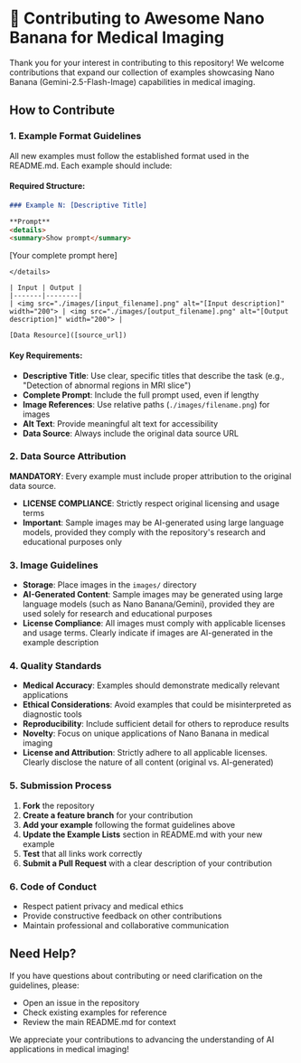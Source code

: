 # 🤝 Contributing to Awesome Nano Banana for Medical Imaging

Thank you for your interest in contributing to this repository! We welcome contributions that expand our collection of examples showcasing Nano Banana (Gemini-2.5-Flash-Image) capabilities in medical imaging.

## How to Contribute

### 1. Example Format Guidelines

All new examples must follow the established format used in the README.md. Each example should include:

#### Required Structure:
```markdown
### Example N: [Descriptive Title]

**Prompt**
<details>
<summary>Show prompt</summary>

```
[Your complete prompt here]
```
</details>

| Input | Output |
|-------|--------|
| <img src="./images/[input_filename].png" alt="[Input description]" width="200"> | <img src="./images/[output_filename].png" alt="[Output description]" width="200"> |

[Data Resource]([source_url])
```

#### Key Requirements:
- **Descriptive Title**: Use clear, specific titles that describe the task (e.g., "Detection of abnormal regions in MRI slice")
- **Complete Prompt**: Include the full prompt used, even if lengthy
- **Image References**: Use relative paths (`./images/filename.png`) for images
- **Alt Text**: Provide meaningful alt text for accessibility
- **Data Source**: Always include the original data source URL

### 2. Data Source Attribution

**MANDATORY**: Every example must include proper attribution to the original data source.

- **LICENSE COMPLIANCE**: Strictly respect original licensing and usage terms
- **Important**: Sample images may be AI-generated using large language models, provided they comply with the repository's research and educational purposes only

### 3. Image Guidelines

- **Storage**: Place images in the `images/` directory
- **AI-Generated Content**: Sample images may be generated using large language models (such as Nano Banana/Gemini), provided they are used solely for research and educational purposes
- **License Compliance**: All images must comply with applicable licenses and usage terms. Clearly indicate if images are AI-generated in the example description


### 4. Quality Standards

- **Medical Accuracy**: Examples should demonstrate medically relevant applications
- **Ethical Considerations**: Avoid examples that could be misinterpreted as diagnostic tools
- **Reproducibility**: Include sufficient detail for others to reproduce results
- **Novelty**: Focus on unique applications of Nano Banana in medical imaging
- **License and Attribution**: Strictly adhere to all applicable licenses. Clearly disclose the nature of all content (original vs. AI-generated)

### 5. Submission Process

1. **Fork** the repository
2. **Create a feature branch** for your contribution
3. **Add your example** following the format guidelines above
4. **Update the Example Lists** section in README.md with your new example
5. **Test** that all links work correctly
6. **Submit a Pull Request** with a clear description of your contribution

### 6. Code of Conduct

- Respect patient privacy and medical ethics
- Provide constructive feedback on other contributions
- Maintain professional and collaborative communication

## Need Help?

If you have questions about contributing or need clarification on the guidelines, please:
- Open an issue in the repository
- Check existing examples for reference
- Review the main README.md for context

We appreciate your contributions to advancing the understanding of AI applications in medical imaging!
